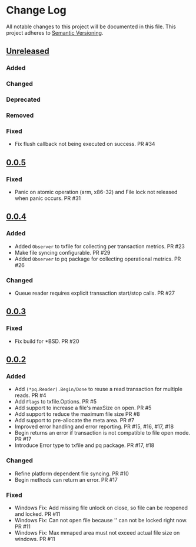 # Change Log
All notable changes to this project will be documented in this file.
This project adheres to [Semantic Versioning](http://semver.org/).

## [Unreleased]

### Added

### Changed

### Deprecated

### Removed

### Fixed
- Fix flush callback not being executed on success. PR #34

## [0.0.5]

### Fixed
- Panic on atomic operation (arm, x86-32) and File lock not released when panic occurs. PR #31

## [0.0.4]

### Added
- Added `Observer` to txfile for collecting per transaction metrics. PR #23
- Make file syncing configurable. PR #29
- Added `Observer` to pq package for collecting operational metrics. PR #26

### Changed
- Queue reader requires explicit transaction start/stop calls. PR #27 

## [0.0.3]

### Fixed
- Fix build for *BSD. PR #20


## [0.0.2]

### Added
- Add `(*pq.Reader).Begin/Done` to reuse a read transaction for multiple reads. PR #4
- Add `Flags` to txfile.Options. PR #5
- Add support to increase a file's maxSize on open. PR #5
- Add support to reduce the maximum file size PR #8
- Add support to pre-allocate the meta area. PR #7
- Improved error handling and error reporting. PR #15, #16, #17, #18
- Begin returns an error if transaction is not compatible to file open mode. PR #17
- Introduce Error type to txfile and pq package. PR #17, #18

### Changed
- Refine platform dependent file syncing. PR #10
- Begin methods can return an error. PR #17

### Fixed
- Windows Fix: Add missing file unlock on close, so file can be reopened and locked. PR #11
- Windows Fix: Can not open file because '<filename>' can not be locked right now. PR #11
- Windows Fix: Max mmaped area must not exceed actual file size on windows. PR #11


[Unreleased]: https://github.com/elastic/go-txfile/compare/v0.0.5...HEAD
[0.0.5]: https://github.com/elastic/go-txfile/compare/v0.0.4...v0.0.5
[0.0.4]: https://github.com/elastic/go-txfile/compare/v0.0.3...v0.0.4
[0.0.3]: https://github.com/elastic/go-txfile/compare/v0.0.2...v0.0.3
[0.0.2]: https://github.com/elastic/go-txfile/compare/v0.0.1...v0.0.2
